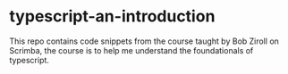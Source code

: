 # typescript-an-introduction
This repo contains code snippets from the course taught by Bob Ziroll on Scrimba, the course is to help me understand the foundationals of typescript. 
